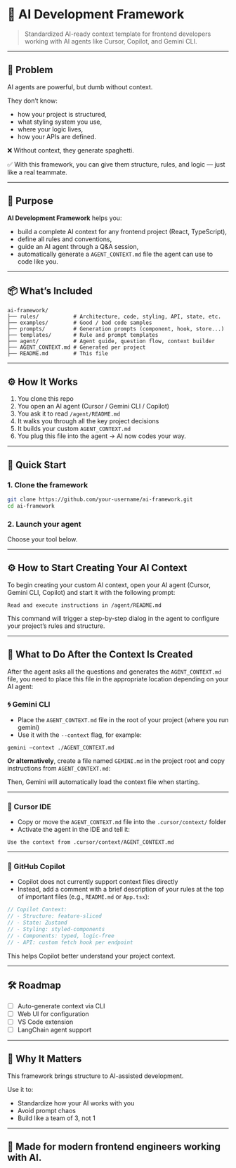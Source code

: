 # 🧠 AI Development Framework

> Standardized AI-ready context template for frontend developers working with AI agents like Cursor, Copilot, and Gemini CLI.

---

## 🚨 Problem

AI agents are powerful, but dumb without context.

They don’t know:
- how your project is structured,
- what styling system you use,
- where your logic lives,
- how your APIs are defined.

❌ Without context, they generate spaghetti.

✅ With this framework, you can give them structure, rules, and logic — just like a real teammate.

---

## 🎯 Purpose

**AI Development Framework** helps you:
- build a complete AI context for any frontend project (React, TypeScript),
- define all rules and conventions,
- guide an AI agent through a Q&A session,
- automatically generate a `AGENT_CONTEXT.md` file the agent can use to code like you.

---

## 📦 What’s Included

```
ai-framework/
├── rules/           # Architecture, code, styling, API, state, etc.
├── examples/        # Good / bad code samples
├── prompts/         # Generation prompts (component, hook, store...)
├── templates/       # Rule and prompt templates
├── agent/           # Agent guide, question flow, context builder
├── AGENT_CONTEXT.md # Generated per project
├── README.md        # This file
```

---

## ⚙️ How It Works

1. You clone this repo
2. You open an AI agent (Cursor / Gemini CLI / Copilot)
3. You ask it to read `/agent/README.md`
4. It walks you through all the key project decisions
5. It builds your custom `AGENT_CONTEXT.md`
6. You plug this file into the agent → AI now codes your way.

---

## 🚀 Quick Start

### 1. Clone the framework

```bash
git clone https://github.com/your-username/ai-framework.git
cd ai-framework
```

### 2. Launch your agent

Choose your tool below.

---
## ⚙️ How to Start Creating Your AI Context

To begin creating your custom AI context, open your AI agent (Cursor, Gemini CLI, Copilot) and start it with the following prompt:

```
Read and execute instructions in /agent/README.md
```

This command will trigger a step-by-step dialog in the agent to configure your project’s rules and structure.

---

## 🤖 What to Do After the Context Is Created

After the agent asks all the questions and generates the `AGENT_CONTEXT.md` file, you need to place this file in the appropriate location depending on your AI agent:

### 🌀 Gemini CLI

- Place the `AGENT_CONTEXT.md` file in the root of your project (where you run gemini)
- Use it with the `--context` flag, for example:
```
gemini –context ./AGENT_CONTEXT.md
```
**Or alternatively**, create a file named `GEMINI.md` in the project root and copy instructions from `AGENT_CONTEXT.md`:

Then, Gemini will automatically load the context file when starting.

---

### 🧠 Cursor IDE

- Copy or move the `AGENT_CONTEXT.md` file into the `.cursor/context/` folder
- Activate the agent in the IDE and tell it:
```
Use the context from .cursor/context/AGENT_CONTEXT.md
```

---

### 🤖 GitHub Copilot

- Copilot does not currently support context files directly
- Instead, add a comment with a brief description of your rules at the top of important files (e.g., `README.md` or `App.tsx`):

```ts
// Copilot Context:
// - Structure: feature-sliced
// - State: Zustand
// - Styling: styled-components
// - Components: typed, logic-free
// - API: custom fetch hook per endpoint
```
This helps Copilot better understand your project context.

---

## 🛠 Roadmap

- [ ] Auto-generate context via CLI
- [ ] Web UI for configuration
- [ ] VS Code extension
- [ ] LangChain agent support

---

## 💬 Why It Matters

This framework brings structure to AI-assisted development.

Use it to:
- Standardize how your AI works with you
- Avoid prompt chaos
- Build like a team of 3, not 1

---

## 🧠 Made for modern frontend engineers working with AI.
